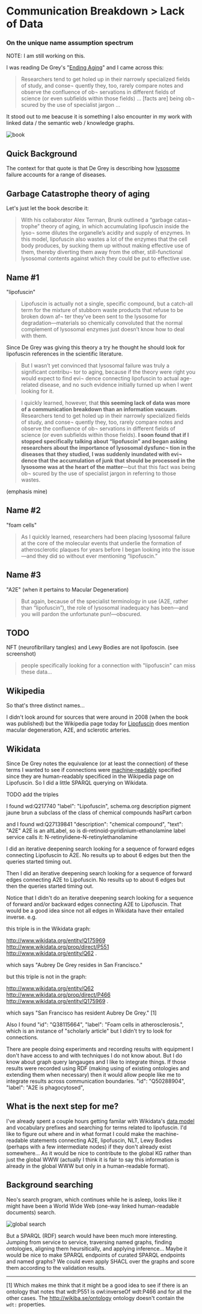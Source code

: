 # Communication Breakdown > Lack of Data

### On the unique name assumption spectrum

NOTE: I am still working on this.


I was reading De Grey's "[Ending Aging](https://archive.org/details/endingagingrejuv00degr)" and I came across this:

> Researchers tend to get holed up in their narrowly specialized fields of study, and conse¬ quently they, too, rarely compare notes and observe the confluence of ob¬ servations in different fields of science (or even subfields within those fields) ... [facts are] being ob¬ scured by the use of specialist jargon ...

It stood out to me beacuse it is something I also encounter in my work with linked data / the semantic web / knowledge graphs.

![book](media/book.png)

## Quick Background

The context for that quote is that De Grey is describing how [lysosome](https://en.wikipedia.org/wiki/Lysosome) failure accounts for a range of diseases.


## Garbage Catastrophe theory of aging

Let's just let the book describe it:

> With his collaborator Alex Terman, Brunk outlined a “garbage catas¬ trophe” theory of aging, in which accumulating lipofuscin inside the lyso¬ some dilutes the organelle’s acidity and supply of enzymes. In this model, lipofuscin also wastes a lot of the enzymes that the cell body produces, by sucking them up without making effective use of them, thereby diverting them away from the other, still-functional lysosomal contents against which they could be put to effective use.


## Name #1

"lipofuscin"

> Lipofuscin is actually not a single, specific compound, but a catch-all term for the mixture of stubborn waste products that refuse to be broken down af¬ ter they’ve been sent to the lysosome for degradation—materials so chemically convoluted that the normal complement of lysosomal enzymes just doesn’t know how to deal with them.



Since De Grey was giving this theory a try he thought he should look for lipofuscin references in the scientific literature.


> But I wasn’t yet convinced that lysosomal failure was truly a significant contribu¬ tor to aging, because if the theory were right you would expect to find evi¬ dence connecting lipofuscin to actual age-related disease, and no such evidence initially turned up when I went looking for it.

> I quickly learned, however, that **this seeming lack of data was more of a communication breakdown than an information vacuum.** Researchers tend to get holed up in their narrowly specialized fields of study, and conse¬ quently they, too, rarely compare notes and observe the confluence of ob¬ servations in different fields of science (or even subfields within those fields). **I soon found that if I stopped specifically talking about “lipofuscin” and began asking researchers about the importance of lysosomal dysfunc¬ tion in the diseases that they studied, I was suddenly inundated with evi¬ dence that the accumulation of junk that should be processed in the lysosome was at the heart of the matter**—but that this fact was being ob¬ scured by the use of specialist jargon in referring to those wastes.

(emphasis mine)



## Name #2

"foam cells"

> As I quickly learned, researchers had been placing lysosomal failure at the core of the molecular events that underlie the formation of atherosclerotic plaques for years before I began looking into the issue—and they did so without ever mentioning “lipofuscin.”




## Name #3

"A2E" (when it pertains to Macular Degeneration)

> But again, because of the specialist terminology in use (A2E, rather than “lipofuscin”), the role of lysosomal inadequacy has been—and you will pardon the unfortunate pun!—obscured.


## TODO

NFT (neurofibrillary tangles) and Lewy Bodies are not lipofoscin. (see screenshot)
> people specifically looking for a connection with "lipofuscin" can miss these data...

## Wikipedia

So that's three distinct names...

I didn't look around for sources that were around in 2008 (when the book was published) but the Wikipedia page today for [Lipofuscin](https://en.wikipedia.org/wiki/Lipofuscin) does mention macular degeneration, A2E, and sclerotic arteries.

## Wikidata

Since De Grey notes the equivalence (or at least the connection) of these terms I wanted to see if connections were [machine-readably](https://en.wikipedia.org/wiki/Resource_Description_Framework) specified since they are human-readably specificed in the Wikipedia page on Lipofuscin. So I did a little SPARQL querying on Wikidata.

TODO add the triples

I found wd:Q217740
      "label": "Lipofuscin",
      schema.org description     pigment jaune brun
      a subclass of the class of chemical compounds
      hasPart carbon


and I found wd:Q27139841
      "description": "chemical compound",
        "text": "A2E"
        A2E is an altLabel, so is di-retinoid-pyridinium-ethanolamine
        label service calls it: N-retinylidene-N-retinylethanolamine



I did an iterative deepening search looking for a sequence of forward edges connecting Lipofuscin to A2E.
No results up to about 6 edges but then the queries started timing out.

Then I did an iterative deepening search looking for a sequence of forward edges connecting A2E to Lipofuscin.
No results up to about 6 edges but then the queries started timing out.

Notice that I didn't do an iterative deepening search looking for a sequence of forward and/or backward edges connecting A2E to Lipofuscin. That would be a good idea since not all edges in Wikidata have their entailed inverse.
e.g. 

this triple is in the Wikidata graph:

<http://www.wikidata.org/entity/Q175969> <http://www.wikidata.org/prop/direct/P551> <http://www.wikidata.org/entity/Q62> .

which says "Aubrey De Grey resides in San Francisco."

but this triple is not in the graph:

<http://www.wikidata.org/entity/Q62> <http://www.wikidata.org/prop/direct/P466> <http://www.wikidata.org/entity/Q175969> .

which says "San Francisco has resident Aubrey De Grey."  [1]


Also I found
"id": "Q38115664",
"label": "Foam cells in atherosclerosis.",
which is an instance of "scholarly article"
but I didn't try to look for connections.



There are people doing experiments and recording results with equipment I don't have access to and with techniques I do not know about. But I do know about graph query langauges and I like to integrate things. If those results were recorded using RDF (making using of existing ontologies and extending them when necessary) then it would allow people like me to integrate results across communication boundaries. 
"id": "Q50288904",
"label": "A2E is phagocytosed",



## What is the next step for me?

I've already spent a couple hours getting familar with Wikidata's [data model](https://www.mediawiki.org/wiki/Wikibase/Indexing/RDF_Dump_Format#Data_model) and vocabulary prefixes and searching for terms related to lipofuscin.
I'd like to figure out where and in what format I could make the machine-readable statements connecting A2E, lipofuscin, NLT, Lewy Bodies (perhaps with a few intermediate nodes) if they don't already exist somewhere...
As it would be nice to contribute to the global KG rather than just the global WWW (actually I think it is fair to say this information is already in the global WWW but only in a human-readable format). 



## Background searching

Neo's search program, which continues while he is asleep, looks like it might have been a World Wide Web (one-way linked human-readable documents) search.

![global search](media/global_search.png)

But a SPARQL (RDF) search would have been much more interesting. Jumping from service to service, traversing named graphs, finding ontologies, aligning them heursitically, and applying inference...
Maybe it would be nice to make SPARQL endpoints of curated SPARQL endpoints and named graphs? We could even apply SHACL over the graphs and score them according to the validation results.









---

[1]  Which makes me think that it might be a good idea to see if there is an ontology that notes that wdt:P551 is owl:inverseOf wdt:P466 and for all the other cases. The <http://wikiba.se/ontology> ontology doesn't contain the `wdt:` properties.
